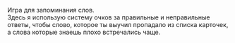 Игра для запоминания слов.\
Здесь я использую систему очков за правильные и неправильные ответы, чтобы слово, которое ты выучил пропадало из списка карточек, а слова которые знаешь плохо встречались чаще.
